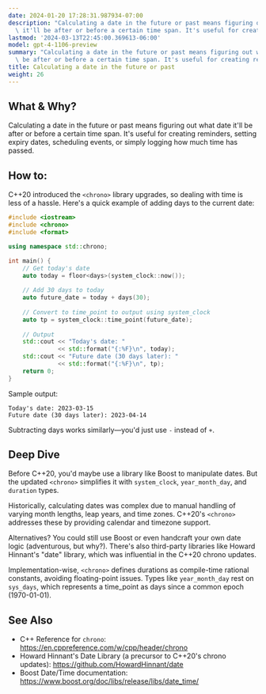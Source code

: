 ```yaml
---
date: 2024-01-20 17:28:31.987934-07:00
description: "Calculating a date in the future or past means figuring out what date\
  \ it'll be after or before a certain time span. It's useful for creating reminders,\u2026"
lastmod: '2024-03-13T22:45:00.369613-06:00'
model: gpt-4-1106-preview
summary: "Calculating a date in the future or past means figuring out what date it'll\
  \ be after or before a certain time span. It's useful for creating reminders,\u2026"
title: Calculating a date in the future or past
weight: 26
---
```


## What & Why?
Calculating a date in the future or past means figuring out what date it'll be after or before a certain time span. It's useful for creating reminders, setting expiry dates, scheduling events, or simply logging how much time has passed.

## How to:
C++20 introduced the `<chrono>` library upgrades, so dealing with time is less of a hassle. Here's a quick example of adding days to the current date:

```C++
#include <iostream>
#include <chrono>
#include <format>

using namespace std::chrono;

int main() {
    // Get today's date
    auto today = floor<days>(system_clock::now());
    
    // Add 30 days to today
    auto future_date = today + days(30);
    
    // Convert to time_point to output using system_clock
    auto tp = system_clock::time_point(future_date);
    
    // Output
    std::cout << "Today's date: "
              << std::format("{:%F}\n", today);
    std::cout << "Future date (30 days later): "
              << std::format("{:%F}\n", tp);
    return 0;
}
```

Sample output:
```
Today's date: 2023-03-15
Future date (30 days later): 2023-04-14
```

Subtracting days works similarly—you'd just use `-` instead of `+`.

## Deep Dive
Before C++20, you'd maybe use a library like Boost to manipulate dates. But the updated `<chrono>` simplifies it with `system_clock`, `year_month_day`, and `duration` types.

Historically, calculating dates was complex due to manual handling of varying month lengths, leap years, and time zones. C++20's `<chrono>` addresses these by providing calendar and timezone support.

Alternatives? You could still use Boost or even handcraft your own date logic (adventurous, but why?). There's also third-party libraries like Howard Hinnant's "date" library, which was influential in the C++20 chrono updates.

Implementation-wise, `<chrono>` defines durations as compile-time rational constants, avoiding floating-point issues. Types like `year_month_day` rest on `sys_days`, which represents a time_point as days since a common epoch (1970-01-01).

## See Also
- C++ Reference for `chrono`: https://en.cppreference.com/w/cpp/header/chrono
- Howard Hinnant's Date Library (a precursor to C++20's chrono updates): https://github.com/HowardHinnant/date
- Boost Date/Time documentation: https://www.boost.org/doc/libs/release/libs/date_time/
